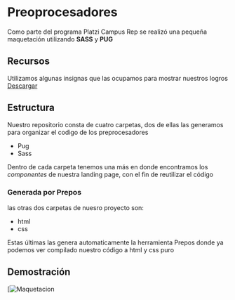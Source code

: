 # Preoprocesadores
Como parte del programa Platzi Campus Rep se realizó una pequeña maquetación utilizando **SASS** y **PUG**

## Recursos
Utilizamos algunas insignas que las ocupamos para mostrar nuestros logros
[Descargar](https://drive.google.com/drive/folders/1fKapuyYjJW1ez_N4A3C-DZQW3CpyadwK?usp=sharing "Descargar")

## Estructura
Nuestro repositorio consta de cuatro carpetas, dos de ellas las generamos para organizar el codigo de los preprocesadores 
- Pug
- Sass

Dentro de cada carpeta tenemos una más en donde encontramos los *componentes* de nuestra landing page, con el fin de reutilizar el código
 
 ### Generada por Prepos
 las otras dos carpetas de nuesro proyecto son:
 - html
 - css
 
 Estas últimas las genera automaticamente la herramienta Prepos donde ya podemos ver compilado nuestro código a html y css puro
 
 ## Demostración
 [![Maquetacion](https://i.ibb.co/P54gHL5/Maquetacion180x180.jpg)